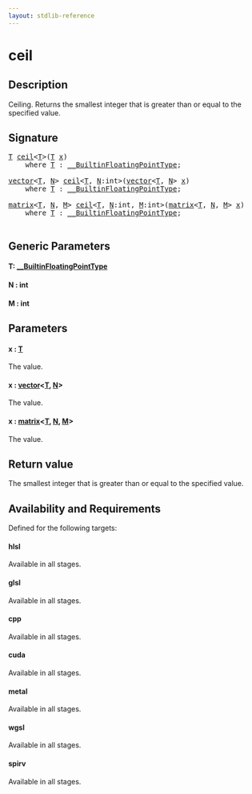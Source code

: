 ```yaml
---
layout: stdlib-reference
---
```


# ceil

## Description

Ceiling. Returns the smallest integer that is greater than or equal to the specified value.



## Signature 

<pre>
<a href="ceil#typeparam-T" class="code_type">T</a> <a href="ceil">ceil</a>&lt;<a href="ceil#typeparam-T" class="code_type">T</a>&gt;(<a href="ceil#typeparam-T" class="code_type">T</a> <a href="ceil#decl-x" class="code_param">x</a>)
    <span class='code_keyword'>where</span> <a href="ceil#typeparam-T" class="code_type">T</a> : <a href="../interfaces/0_builtinfloatingpointtype-029hm/index" class="code_type">__BuiltinFloatingPointType</a>;

<a href="../types/vector/index" class="code_type">vector</a>&lt;<a href="ceil#typeparam-T" class="code_type">T</a>, <a href="ceil#decl-N" class="code_var">N</a>&gt; <a href="ceil">ceil</a>&lt;<a href="ceil#typeparam-T" class="code_type">T</a>, <a href="ceil#decl-N" class="code_var">N</a>:<span class="code_keyword">int</span>&gt;(<a href="../types/vector/index" class="code_type">vector</a>&lt;<a href="ceil#typeparam-T" class="code_type">T</a>, <a href="ceil#decl-N" class="code_var">N</a>&gt; <a href="ceil#decl-x" class="code_param">x</a>)
    <span class='code_keyword'>where</span> <a href="ceil#typeparam-T" class="code_type">T</a> : <a href="../interfaces/0_builtinfloatingpointtype-029hm/index" class="code_type">__BuiltinFloatingPointType</a>;

<a href="../types/matrix/index" class="code_type">matrix</a>&lt;<a href="ceil#typeparam-T" class="code_type">T</a>, <a href="ceil#decl-N" class="code_var">N</a>, <a href="ceil#decl-M" class="code_var">M</a>&gt; <a href="ceil">ceil</a>&lt;<a href="ceil#typeparam-T" class="code_type">T</a>, <a href="ceil#decl-N" class="code_var">N</a>:<span class="code_keyword">int</span>, <a href="ceil#decl-M" class="code_var">M</a>:<span class="code_keyword">int</span>&gt;(<a href="../types/matrix/index" class="code_type">matrix</a>&lt;<a href="ceil#typeparam-T" class="code_type">T</a>, <a href="ceil#decl-N" class="code_var">N</a>, <a href="ceil#decl-M" class="code_var">M</a>&gt; <a href="ceil#decl-x" class="code_param">x</a>)
    <span class='code_keyword'>where</span> <a href="ceil#typeparam-T" class="code_type">T</a> : <a href="../interfaces/0_builtinfloatingpointtype-029hm/index" class="code_type">__BuiltinFloatingPointType</a>;

</pre>

## Generic Parameters

####  <a id="typeparam-T"></a>T: [\_\_BuiltinFloatingPointType](../interfaces/0_builtinfloatingpointtype-029hm/index)
####  <a id="decl-N"></a>N  : int
####  <a id="decl-M"></a>M  : int

## Parameters

####  <a id="decl-x"></a>x  : [T](ceil#typeparam-T)
The value.

####  <a id="decl-x"></a>x  : [vector](../types/vector/index)\<[T](../types/vector/index#typeparam-T), [N](../types/vector/index#decl-N)\>
The value.

####  <a id="decl-x"></a>x  : [matrix](../types/matrix/index)\<[T](), [N](../types/matrix/index#decl-N), [M](../types/matrix/index#decl-M)\>
The value.


## Return value
The smallest integer that is greater than or equal to the specified value.


## Availability and Requirements

Defined for the following targets:

#### hlsl
Available in all stages.

#### glsl
Available in all stages.

#### cpp
Available in all stages.

#### cuda
Available in all stages.

#### metal
Available in all stages.

#### wgsl
Available in all stages.

#### spirv
Available in all stages.



